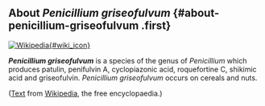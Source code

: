 About *Penicillium griseofulvum* {#about-penicillium-griseofulvum .first}
--------------------------------

[![Wikipedia](/img/wikipedia_logo_v2_en.png){#wiki_icon}](http://en.wikipedia.org/wiki/Penicillium_griseofulvum)

***Penicillium griseofulvum*** is a species of the genus of
*Penicillium* which produces patulin, penifulvin A, cyclopiazonic acid,
roquefortine C, shikimic acid and griseofulvin. *Penicillium
griseofulvum* occurs on cereals and nuts.

([Text](http://en.wikipedia.org/wiki/Penicillium_griseofulvum) from
[Wikipedia](http://en.wikipedia.org/), the free encyclopaedia.)
